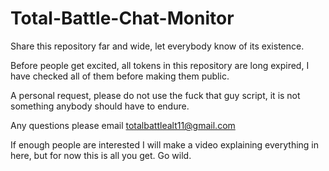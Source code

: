 # Total-Battle-Chat-Monitor
Share this repository far and wide, let everybody know of its existence.

Before people get excited, all tokens in this repository are long expired, I have checked all of them before making them public.

A personal request, please do not use the fuck that guy script, it is not something anybody should have to endure.

Any questions please email totalbattlealt11@gmail.com

If enough people are interested I will make a video explaining everything in here, but for now this is all you get. Go wild.

